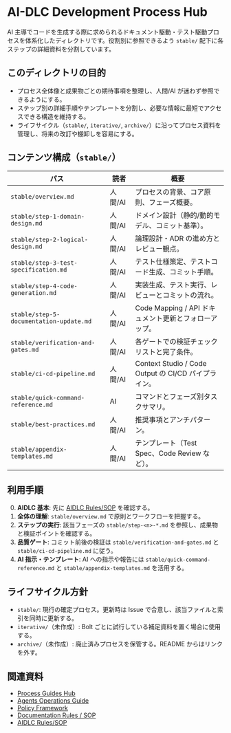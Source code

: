 # AI-DLC Development Process Hub

AI 主導でコードを生成する際に求められるドキュメント駆動・テスト駆動プロセスを体系化したディレクトリです。役割別に参照できるよう `stable/` 配下に各ステップの詳細資料を分割しています。

## このディレクトリの目的
- プロセス全体像と成果物ごとの期待事項を整理し、人間/AI が迷わず参照できるようにする。
- ステップ別の詳細手順やテンプレートを分割し、必要な情報に最短でアクセスできる構造を維持する。
- ライフサイクル（`stable/`, `iterative/`, `archive/`）に沿ってプロセス資料を管理し、将来の改訂や棚卸しを容易にする。

## コンテンツ構成（`stable/`）
| パス | 読者 | 概要 |
|------|------|------|
| `stable/overview.md` | 人間/AI | プロセスの背景、コア原則、フェーズ概要。 |
| `stable/step-1-domain-design.md` | 人間/AI | ドメイン設計（静的/動的モデル、コミット基準）。 |
| `stable/step-2-logical-design.md` | 人間/AI | 論理設計・ADR の進め方とレビュー観点。 |
| `stable/step-3-test-specification.md` | 人間/AI | テスト仕様策定、テストコード生成、コミット手順。 |
| `stable/step-4-code-generation.md` | 人間/AI | 実装生成、テスト実行、レビューとコミットの流れ。 |
| `stable/step-5-documentation-update.md` | 人間/AI | Code Mapping / API ドキュメント更新とフォローアップ。 |
| `stable/verification-and-gates.md` | 人間/AI | 各ゲートでの検証チェックリストと完了条件。 |
| `stable/ci-cd-pipeline.md` | 人間/AI | Context Studio / Code Output の CI/CD パイプライン。 |
| `stable/quick-command-reference.md` | AI | コマンドとフェーズ別タスクサマリ。 |
| `stable/best-practices.md` | 人間/AI | 推奨事項とアンチパターン。 |
| `stable/appendix-templates.md` | 人間/AI | テンプレート（Test Spec、Code Review など）。 |

## 利用手順
0. **AIDLC 基本**: 先に [AIDLC Rules/SOP](../../00-foundation/aidlc/README.md) を確認する。
1. **全体の理解**: `stable/overview.md` で原則とワークフローを把握する。
2. **ステップの実行**: 該当フェーズの `stable/step-<n>-*.md` を参照し、成果物と検証ポイントを確認する。
3. **品質ゲート**: コミット前後の検証は `stable/verification-and-gates.md` と `stable/ci-cd-pipeline.md` に従う。
4. **AI 指示・テンプレート**: AI への指示や報告には `stable/quick-command-reference.md` と `stable/appendix-templates.md` を活用する。

## ライフサイクル方針
- `stable/`: 現行の確定プロセス。更新時は Issue で合意し、該当ファイルと索引を同時に更新する。
- `iterative/`（未作成）: Bolt ごとに試行している補足資料を置く場合に使用する。
- `archive/`（未作成）: 廃止済みプロセスを保管する。README からはリンクを外す。

## 関連資料
- [Process Guides Hub](../README.md)
- [Agents Operations Guide](../agents/README.md)
- [Policy Framework](../../policy/framework/README.md)
- [Documentation Rules / SOP](../../00-foundation/documentation/README.md)
- [AIDLC Rules/SOP](../../00-foundation/aidlc/README.md)
